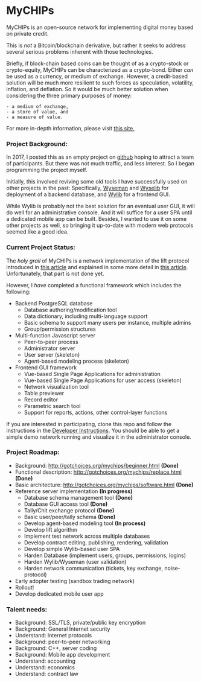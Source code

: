 # MyCHIPs
MyCHIPs is an open-source network for implementing digital money based on private credit.

This is *not* a Bitcoin/blockchain derivative, but rather it seeks to address
several serious problems inherent with those technologies.

Briefly, if block-chain based coins can be thought of as a crypto-stock
or crypto-equity, MyCHIPs can be characterized as a crypto-bond.  Either _can_
be used as a currency, or medium of exchange.  However, a credit-based 
solution will be much more resilient to such forces as speculation,
volatility, inflation, and deflation.  So it would be much better solution
when considering the three primary purposes of money:

    - a medium of exchange,
    - a store of value, and 
    - a measure of value.

For more in-depth information, please visit [this site.](http://gotchoices.org/mychips/index.html)

### Project Background:
In 2017, I posted this as an empty project on [github](http://github.com/gotchoices/mychips)
hoping to attract a team of participants.  But there was not much traffic, and less interest.
So I began programming the project myself.

Initially, this involved reviving some old tools I have successfully used on other projects in the past:
Specifically, [Wyseman](http://github.com/gotchoices/wyseman) and
[Wyselib](http://github.com/gotchoices/wyselib) for deployment of a backend database, and
[Wylib](http://github.com/gotchoices/wylib) for a frontend GUI.

While Wylib is probably not the best solution for an eventual user GUI, it will do well
for an administrative console.  And it will suffice for a user SPA until a dedicated mobile
app can be built.  Besides, I wanted to use it on some other projects as well, so bringing
it up-to-date with modern web protocols seemed like a good idea.

### Current Project Status:
The _holy grail_ of MyCHIPs is a network implementation of the lift protocol introduced
in [this article](http://gotchoices.org/mychips/coupon.html) and explained in some more detail 
in [this article](http://gotchoices.org/mychips/acdc.html).  Unfortunately, that part is
not done yet.

However, I _have_ completed a functional framework which includes the following:

- Backend PostgreSQL database
  - Database authoring/modification tool
  - Data dictionary, including multi-language support
  - Basic schema to support many users per instance, multiple admins
  - Group/permission structures
- Multi-function Javascript server
  - Peer-to-peer process
  - Administrator server
  - User server (skeleton)
  - Agent-based modeling process (skeleton)
- Frontend GUI framework
  - Vue-based Single Page Applications for administration
  - Vue-based Single Page Applications for user access (skeleton)
  - Network visualization tool
  - Table previewer
  - Record editor
  - Parametric search tool
  - Support for reports, actions, other control-layer functions

If you are interested in participating, clone this repo and follow the instructions
in the [Developer Instructions](doc/Development).  You should be able to get a
simple demo network running and visualize it in the administrator console.

### Project Roadmap:
- Background: http://gotchoices.org/mychips/beginner.html **(Done)**
- Functional description: http://gotchoices.org/mychips/replace.html **(Done)**
- Basic architecture: http://gotchoices.org/mychips/software.html **(Done)**
- Reference server implementation **(In progress)**
  - Database schema management tool **(Done)**
  - Database GUI access tool **(Done)**
  - Tally/Chit exchange protocol **(Done)**
  - Basic user/peer/tally schema **(Done)**
  - Develop agent-based modeling tool **(In process)**
  - Develop lift algorithm
  - Implement test network across multiple databases
  - Develop contract editing, publishing, rendering, validation
  - Develop simple Wylib-based user SPA
  - Harden Database (implement users, groups, permissions, logins)
  - Harden Wylib/Wyseman (user validation)
  - Harden network communication (tickets, key exchange, noise-protocol)
- Early adopter testing (sandbox trading network)
- Rollout!
- Develop dedicated mobile user app

### Talent needs:
- Background: SSL/TLS, private/public key encryption
- Background: General Internet security
- Understand: Internet protocols
- Background: peer-to-peer networking
- Background: C++, server coding
- Background: Mobile app development
- Understand: accounting
- Understand: economics
- Understand: contract law
